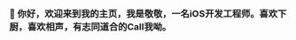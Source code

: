 ### 👋 你好，欢迎来到我的主页，我是敬敬，一名iOS开发工程师。喜欢下厨，喜欢相声，有志同道合的Call我呦。

<!--
**linminjing666/linminjing666** is a ✨ _special_ ✨ repository because its `README.md` (this file) appears on your GitHub profile.

Here are some ideas to get you started:

- 🔭 I’m currently working on ...
- 🌱 I’m currently learning ...
- 👯 I’m looking to collaborate on ...
- 🤔 I’m looking for help with ...
- 💬 Ask me about ...
- 📫 How to reach me: ...
- 😄 Pronouns: ...
- ⚡ Fun fact: ...
-->
